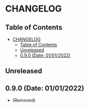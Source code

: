 <!-- Ref: https://medium.com/@fastencoding/o-que-%C3%A9-um-changelog-5e20973324cd -->

# CHANGELOG

## Table of Contents

- [CHANGELOG](#changelog)
	- [Table of Contents](#table-of-contents)
	- [Unreleased](#unreleased)
	- [0.9.0 (Date: 01/01/2022)](#090-date-01012022)

## Unreleased

## 0.9.0 (Date: 01/01/2022)
- (Removed) 
